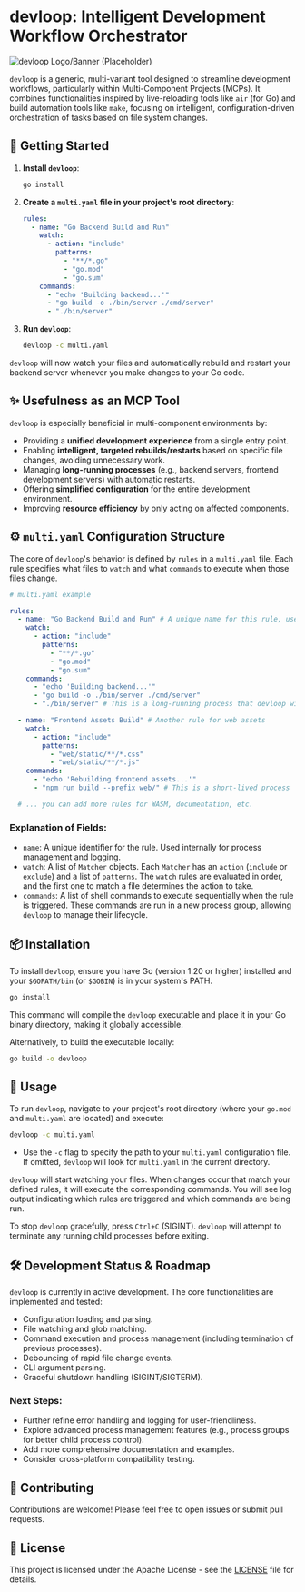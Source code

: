 # devloop: Intelligent Development Workflow Orchestrator

![devloop Logo/Banner (Placeholder)](https://via.placeholder.com/1200x300?text=devloop+Logo)

`devloop` is a generic, multi-variant tool designed to streamline development workflows, particularly within Multi-Component Projects (MCPs). It combines functionalities inspired by live-reloading tools like `air` (for Go) and build automation tools like `make`, focusing on intelligent, configuration-driven orchestration of tasks based on file system changes.

## 🚀 Getting Started

1.  **Install `devloop`**:
    ```bash
    go install
    ```
2.  **Create a `multi.yaml` file in your project's root directory**:
    ```yaml
    rules:
      - name: "Go Backend Build and Run"
        watch:
          - action: "include"
            patterns:
              - "**/*.go"
              - "go.mod"
              - "go.sum"
        commands:
          - "echo 'Building backend...'"
          - "go build -o ./bin/server ./cmd/server"
          - "./bin/server"
    ```
3.  **Run `devloop`**:
    ```bash
    devloop -c multi.yaml
    ```

`devloop` will now watch your files and automatically rebuild and restart your backend server whenever you make changes to your Go code.

## ✨ Usefulness as an MCP Tool

`devloop` is especially beneficial in multi-component environments by:

-   Providing a **unified development experience** from a single entry point.
-   Enabling **intelligent, targeted rebuilds/restarts** based on specific file changes, avoiding unnecessary work.
-   Managing **long-running processes** (e.g., backend servers, frontend development servers) with automatic restarts.
-   Offering **simplified configuration** for the entire development environment.
-   Improving **resource efficiency** by only acting on affected components.

## ⚙️ `multi.yaml` Configuration Structure

The core of `devloop`'s behavior is defined by `rules` in a `multi.yaml` file. Each rule specifies what files to `watch` and what `commands` to execute when those files change.

```yaml
# multi.yaml example

rules:
  - name: "Go Backend Build and Run" # A unique name for this rule, used for process management
    watch:
      - action: "include"
        patterns:
          - "**/*.go"
          - "go.mod"
          - "go.sum"
    commands:
      - "echo 'Building backend...'"
      - "go build -o ./bin/server ./cmd/server"
      - "./bin/server" # This is a long-running process that devloop will manage

  - name: "Frontend Assets Build" # Another rule for web assets
    watch:
      - action: "include"
        patterns:
          - "web/static/**/*.css"
          - "web/static/**/*.js"
    commands:
      - "echo 'Rebuilding frontend assets...'"
      - "npm run build --prefix web/" # This is a short-lived process

  # ... you can add more rules for WASM, documentation, etc.
```

### Explanation of Fields:

-   `name`: A unique identifier for the rule. Used internally for process management and logging.
-   `watch`: A list of `Matcher` objects. Each `Matcher` has an `action` (`include` or `exclude`) and a list of `patterns`. The `watch` rules are evaluated in order, and the first one to match a file determines the action to take.
-   `commands`: A list of shell commands to execute sequentially when the rule is triggered. These commands are run in a new process group, allowing `devloop` to manage their lifecycle.

## 📦 Installation

To install `devloop`, ensure you have Go (version 1.20 or higher) installed and your `$GOPATH/bin` (or `$GOBIN`) is in your system's PATH.

```bash
go install
```

This command will compile the `devloop` executable and place it in your Go binary directory, making it globally accessible.

Alternatively, to build the executable locally:

```bash
go build -o devloop
```

## 🚀 Usage

To run `devloop`, navigate to your project's root directory (where your `go.mod` and `multi.yaml` are located) and execute:

```bash
devloop -c multi.yaml
```

-   Use the `-c` flag to specify the path to your `multi.yaml` configuration file. If omitted, `devloop` will look for `multi.yaml` in the current directory.

`devloop` will start watching your files. When changes occur that match your defined rules, it will execute the corresponding commands. You will see log output indicating which rules are triggered and which commands are being run.

To stop `devloop` gracefully, press `Ctrl+C` (SIGINT). `devloop` will attempt to terminate any running child processes before exiting.

## 🛠️ Development Status & Roadmap

`devloop` is currently in active development. The core functionalities are implemented and tested:

-   Configuration loading and parsing.
-   File watching and glob matching.
-   Command execution and process management (including termination of previous processes).
-   Debouncing of rapid file change events.
-   CLI argument parsing.
-   Graceful shutdown handling (SIGINT/SIGTERM).

### Next Steps:

-   Further refine error handling and logging for user-friendliness.
-   Explore advanced process management features (e.g., process groups for better child process control).
-   Add more comprehensive documentation and examples.
-   Consider cross-platform compatibility testing.

## 🤝 Contributing

Contributions are welcome! Please feel free to open issues or submit pull requests.

## 📄 License

This project is licensed under the Apache License - see the [LICENSE](LICENSE) file for details.
